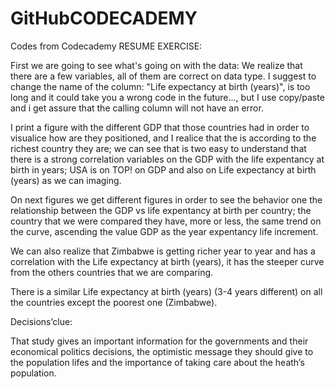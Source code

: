 # GitHubCODECADEMY
 Codes from Codecademy
 RESUME EXERCISE:


First we are going to see what's going on with the data: We realize that there are a few variables, all of them are correct on data type. I suggest to change the name of the column: "Life expectancy at birth (years)", is too long and it could take you a wrong code in the future..., but I use copy/paste and i get assure that the calling column will not have an error.

I print a figure with the different GDP that those countries had in order to visualice how are they positioned, and I realice that the is according to the richest country they are; we can see that is two easy to understand that there is a strong correlation variables on the GDP with the life expentancy at birth in years; USA is on TOP! on GDP and also on Life expectancy at birth (years) as we can imaging.

On next figures we get different figures in order to see the behavior one the relationship between the GDP vs life expentancy at birth per country; the country that we were compared they have, more or less, the same trend on the curve, ascending the value GDP  as the year expentancy life increment.

We can also realize that Zimbabwe is getting richer year to year and has a correlation with the Life expectancy at birth (years), it has the steeper curve from the others countries that we are comparing.

There is a similar Life expectancy at birth (years) (3-4 years different)  on all the countries except the poorest one (Zimbabwe).

Decisions’clue:

That study gives an important information for the governments  and their economical politics decisions, the optimistic message they should give to the population lifes and the importance of taking care about the heath’s population.
